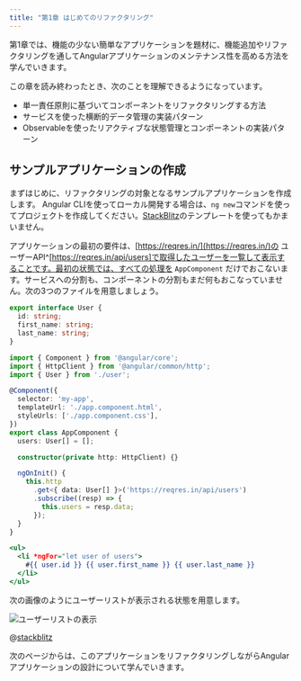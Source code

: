 ```yaml
---
title: "第1章 はじめてのリファクタリング"
---
```


第1章では、機能の少ない簡単なアプリケーションを題材に、機能追加やリファクタリングを通してAngularアプリケーションのメンテナンス性を高める方法を学んでいきます。


この章を読み終わったとき、次のことを理解できるようになっています。

- 単一責任原則に基づいてコンポーネントをリファクタリングする方法
- サービスを使った横断的データ管理の実装パターン
- Observableを使ったリアクティブな状態管理とコンポーネントの実装パターン

## サンプルアプリケーションの作成

まずはじめに、リファクタリングの対象となるサンプルアプリケーションを作成します。
Angular CLIを使ってローカル開発する場合は、`ng new`コマンドを使ってプロジェクトを作成してください。[StackBlitz](https://stackblitz.com/fork/angular)のテンプレートを使ってもかまいません。

アプリケーションの最初の要件は、[https://reqres.in/](https://reqres.in/)の ユーザーAPI^[https://reqres.in/api/users]で取得したユーザーを一覧して表示することです。最初の状態では、すべての処理を `AppComponent` だけでおこないます。サービスへの分割も、コンポーネントの分割もまだ何もおこなっていません。次の3つのファイルを用意しましょう。

```typescript:app/user.ts
export interface User {
  id: string;
  first_name: string;
  last_name: string;
}
```

```typescript:app/app.component.ts
import { Component } from '@angular/core';
import { HttpClient } from '@angular/common/http';
import { User } from './user';

@Component({
  selector: 'my-app',
  templateUrl: './app.component.html',
  styleUrls: ['./app.component.css'],
})
export class AppComponent {
  users: User[] = [];

  constructor(private http: HttpClient) {}

  ngOnInit() {
    this.http
      .get<{ data: User[] }>('https://reqres.in/api/users')
      .subscribe((resp) => {
        this.users = resp.data;
      });
  }
}
```

```html:app/app.component.html
<ul>
  <li *ngFor="let user of users">
    #{{ user.id }} {{ user.first_name }} {{ user.last_name }}
  </li>
</ul>
```

次の画像のようにユーザーリストが表示される状態を用意します。

![ユーザーリストの表示](https://storage.googleapis.com/zenn-user-upload/fxe08aphixf79glw06ny9vizggcw)

@[stackblitz](https://stackblitz.com/edit/angular-i8x98w?embed=1&file=src/app/app.component.html)

次のページからは、このアプリケーションをリファクタリングしながらAngularアプリケーションの設計について学んでいきます。

